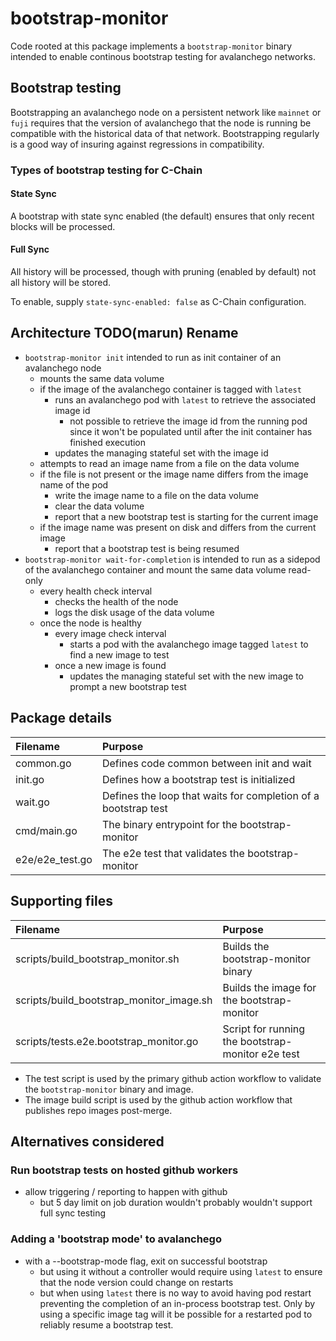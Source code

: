 # bootstrap-monitor

Code rooted at this package implements a `bootstrap-monitor` binary
intended to enable continous bootstrap testing for avalanchego
networks.

## Bootstrap testing

Bootstrapping an avalanchego node on a persistent network like
`mainnet` or `fuji` requires that the version of avalanchego that the
node is running be compatible with the historical data of that
network. Bootstrapping regularly is a good way of insuring against
regressions in compatibility.

### Types of bootstrap testing for C-Chain

#### State Sync

A bootstrap with state sync enabled (the default) ensures that only
recent blocks will be processed.

#### Full Sync

All history will be processed, though with pruning (enabled by
default) not all history will be stored.

To enable, supply `state-sync-enabled: false` as C-Chain configuration.

## Architecture TODO(marun) Rename

 - `bootstrap-monitor init` intended to run as init container of an avalanchego node
   - mounts the same data volume
   - if the image of the avalanchego container is tagged with `latest`
     - runs an avalanchego pod with `latest` to retrieve the
       associated image id
       - not possible to retrieve the image id from the running pod
         since it won't be populated until after the init container
         has finished execution
     - updates the managing stateful set with the image id
   - attempts to read an image name from a file on the data volume
   - if the file is not present or the image name differs from the image name of the pod
     - write the image name to a file on the data volume
     - clear the data volume
     - report that a new bootstrap test is starting for the current image
   - if the image name was present on disk and differs from the current image
     - report that a bootstrap test is being resumed
 - `bootstrap-monitor wait-for-completion` is intended to run as a
   sidepod of the avalanchego container and mount the same data volume read-only
   - every health check interval
     - checks the health of the node
     - logs the disk usage of the data volume
   - once the node is healthy
     - every image check interval
       - starts a pod with the avalanchego image tagged `latest` to find a new image to test
     - once a new image is found
       - updates the managing stateful set with the new image to prompt a new bootstrap test

## Package details

| Filename        | Purpose                                                        |
|:----------------|:---------------------------------------------------------------|
| common.go       | Defines code common between init and wait                      |
| init.go         | Defines how a bootstrap test is initialized                    |
| wait.go         | Defines the loop that waits for completion of a bootstrap test |
| cmd/main.go     | The binary entrypoint for the bootstrap-monitor                |
| e2e/e2e_test.go | The e2e test that validates the bootstrap-monitor              |

## Supporting files

| Filename                                 | Purpose                                           |
|:-----------------------------------------|:--------------------------------------------------|
| scripts/build_bootstrap_monitor.sh       | Builds the bootstrap-monitor binary               |
| scripts/build_bootstrap_monitor_image.sh | Builds the image for the bootstrap-monitor        |
| scripts/tests.e2e.bootstrap_monitor.go   | Script for running the bootstrap-monitor e2e test |

 - The test script is used by the primary github action workflow to
   validate the `bootstrap-monitor` binary and image.
 - The image build script is used by the github action workflow that
   publishes repo images post-merge.

## Alternatives considered

### Run bootstrap tests on hosted github workers

 - allow triggering / reporting to happen with github
   - but 5 day limit on job duration wouldn't probably wouldn't support full sync testing

### Adding a 'bootstrap mode' to avalanchego
 - with a --bootstrap-mode flag, exit on successful bootstrap
   - but using it without a controller would require using `latest` to
     ensure that the node version could change on restarts
   - but when using `latest` there is no way to avoid having pod
     restart preventing the completion of an in-process bootstrap
     test. Only by using a specific image tag will it be possible for
     a restarted pod to reliably resume a bootstrap test.
